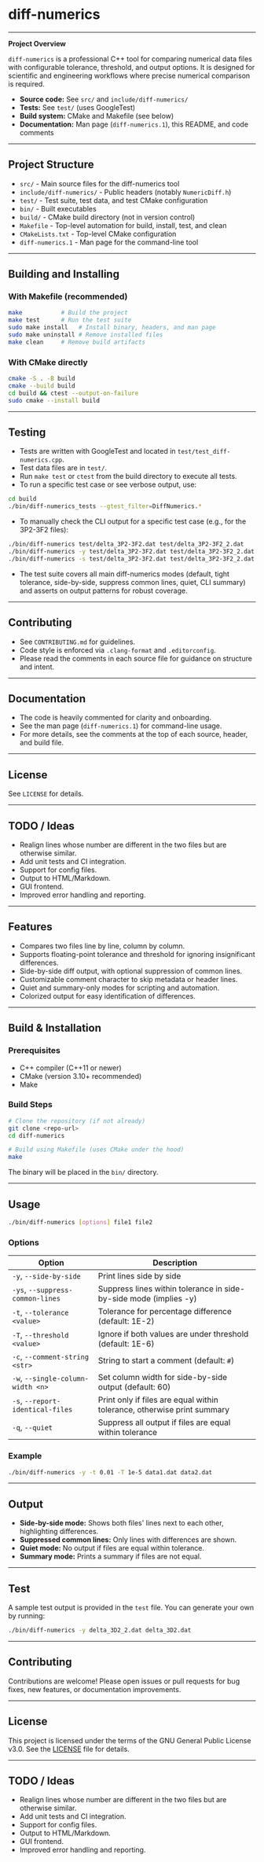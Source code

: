 # diff-numerics

---
**Project Overview**

`diff-numerics` is a professional C++ tool for comparing numerical data files with configurable tolerance, threshold, and output options. It is designed for scientific and engineering workflows where precise numerical comparison is required.

- **Source code:** See `src/` and `include/diff-numerics/`
- **Tests:** See `test/` (uses GoogleTest)
- **Build system:** CMake and Makefile (see below)
- **Documentation:** Man page (`diff-numerics.1`), this README, and code comments

---

## Project Structure

- `src/` - Main source files for the diff-numerics tool
- `include/diff-numerics/` - Public headers (notably `NumericDiff.h`)
- `test/` - Test suite, test data, and test CMake configuration
- `bin/` - Built executables
- `build/` - CMake build directory (not in version control)
- `Makefile` - Top-level automation for build, install, test, and clean
- `CMakeLists.txt` - Top-level CMake configuration
- `diff-numerics.1` - Man page for the command-line tool

---

## Building and Installing

### With Makefile (recommended)

```sh
make           # Build the project
make test      # Run the test suite
sudo make install   # Install binary, headers, and man page
sudo make uninstall # Remove installed files
make clean     # Remove build artifacts
```

### With CMake directly

```sh
cmake -S . -B build
cmake --build build
cd build && ctest --output-on-failure
sudo cmake --install build
```

---

## Testing

- Tests are written with GoogleTest and located in `test/test_diff-numerics.cpp`.
- Test data files are in `test/`.
- Run `make test` or `ctest` from the build directory to execute all tests.
- To run a specific test case or see verbose output, use:

```sh
cd build
./bin/diff-numerics_tests --gtest_filter=DiffNumerics.*
```

- To manually check the CLI output for a specific test case (e.g., for the 3P2-3F2 files):

```sh
./bin/diff-numerics test/delta_3P2-3F2.dat test/delta_3P2-3F2_2.dat
./bin/diff-numerics -y test/delta_3P2-3F2.dat test/delta_3P2-3F2_2.dat
./bin/diff-numerics -s test/delta_3P2-3F2.dat test/delta_3P2-3F2_2.dat
```

- The test suite covers all main diff-numerics modes (default, tight tolerance, side-by-side, suppress common lines, quiet, CLI summary) and asserts on output patterns for robust coverage.

---

## Contributing

- See `CONTRIBUTING.md` for guidelines.
- Code style is enforced via `.clang-format` and `.editorconfig`.
- Please read the comments in each source file for guidance on structure and intent.

---

## Documentation

- The code is heavily commented for clarity and onboarding.
- See the man page (`diff-numerics.1`) for command-line usage.
- For more details, see the comments at the top of each source, header, and build file.

---

## License

See `LICENSE` for details.

---

## TODO / Ideas

- Realign lines whose number are different in the two files but are otherwise similar.
- Add unit tests and CI integration.
- Support for config files.
- Output to HTML/Markdown.
- GUI frontend.
- Improved error handling and reporting.

---

## Features

- Compares two files line by line, column by column.
- Supports floating-point tolerance and threshold for ignoring insignificant differences.
- Side-by-side diff output, with optional suppression of common lines.
- Customizable comment character to skip metadata or header lines.
- Quiet and summary-only modes for scripting and automation.
- Colorized output for easy identification of differences.

---

## Build & Installation

### Prerequisites

- C++ compiler (C++11 or newer)
- CMake (version 3.10+ recommended)
- Make

### Build Steps

```bash
# Clone the repository (if not already)
git clone <repo-url>
cd diff-numerics

# Build using Makefile (uses CMake under the hood)
make
```

The binary will be placed in the `bin/` directory.

---

## Usage

```bash
./bin/diff-numerics [options] file1 file2
```

### Options

| Option                        | Description                                                                 |
|-------------------------------|-----------------------------------------------------------------------------|
| `-y`, `--side-by-side`        | Print lines side by side                                                    |
| `-ys`, `--suppress-common-lines` | Suppress lines within tolerance in side-by-side mode (implies -y)         |
| `-t`, `--tolerance <value>`   | Tolerance for percentage difference (default: 1E-2)                         |
| `-T`, `--threshold <value>`   | Ignore if both values are under threshold (default: 1E-6)                   |
| `-c`, `--comment-string <str>`| String to start a comment (default: `#`)                                    |
| `-w`, `--single-column-width <n>` | Set column width for side-by-side output (default: 60)                  |
| `-s`, `--report-identical-files` | Print only if files are equal within tolerance, otherwise print summary   |
| `-q`, `--quiet`               | Suppress all output if files are equal within tolerance                     |

### Example

```bash
./bin/diff-numerics -y -t 0.01 -T 1e-5 data1.dat data2.dat
```

---

## Output

- **Side-by-side mode:** Shows both files' lines next to each other, highlighting differences.
- **Suppressed common lines:** Only lines with differences are shown.
- **Quiet mode:** No output if files are equal within tolerance.
- **Summary mode:** Prints a summary if files are not equal.

---

## Test

A sample test output is provided in the `test` file. You can generate your own by running:

```bash
./bin/diff-numerics -y delta_3D2_2.dat delta_3D2.dat
```

---

## Contributing

Contributions are welcome! Please open issues or pull requests for bug fixes, new features, or documentation improvements.

---

## License

This project is licensed under the terms of the GNU General Public License v3.0. See the [LICENSE](LICENSE) file for details.

---

## TODO / Ideas

- Realign lines whose number are different in the two files but are otherwise similar.
- Add unit tests and CI integration.
- Support for config files.
- Output to HTML/Markdown.
- GUI frontend.
- Improved error handling and reporting.
